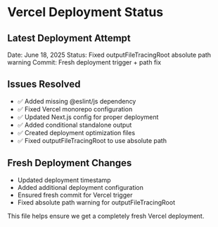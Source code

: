 # Vercel Deployment Status

## Latest Deployment Attempt
Date: June 18, 2025
Status: Fixed outputFileTracingRoot absolute path warning
Commit: Fresh deployment trigger + path fix

## Issues Resolved
- ✅ Added missing @eslint/js dependency 
- ✅ Fixed Vercel monorepo configuration
- ✅ Updated Next.js config for proper deployment
- ✅ Added conditional standalone output
- ✅ Created deployment optimization files
- ✅ Fixed outputFileTracingRoot to use absolute path

## Fresh Deployment Changes
- Updated deployment timestamp
- Added additional deployment configuration
- Ensured fresh commit for Vercel trigger
- Fixed absolute path warning for outputFileTracingRoot

This file helps ensure we get a completely fresh Vercel deployment.
